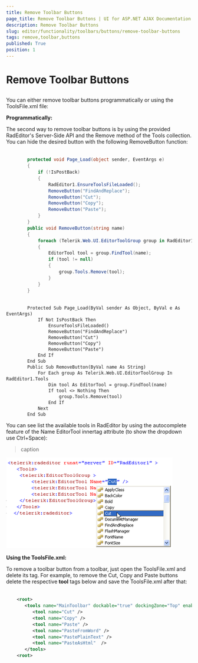 ```yaml
---
title: Remove Toolbar Buttons
page_title: Remove Toolbar Buttons | UI for ASP.NET AJAX Documentation
description: Remove Toolbar Buttons
slug: editor/functionality/toolbars/buttons/remove-toolbar-buttons
tags: remove,toolbar,buttons
published: True
position: 1
---
```


# Remove Toolbar Buttons



## 

You can either remove toolbar buttons programmatically or using the ToolsFile.xml file:

__Programmatically:__

The second way to remove toolbar buttons is by using the provided RadEditor's Server-Side API and the Remove method of the Tools collection. You can hide the desired button with the following RemoveButton function:



````C#
	
	    protected void Page_Load(object sender, EventArgs e)
	    {
	        if (!IsPostBack)
	        {
	            RadEditor1.EnsureToolsFileLoaded();
	            RemoveButton("FindAndReplace");
	            RemoveButton("Cut");
	            RemoveButton("Copy");
	            RemoveButton("Paste");
	        }
	    }
	    public void RemoveButton(string name)
	    {
	        foreach (Telerik.Web.UI.EditorToolGroup group in RadEditor1.Tools)
	        {
	            EditorTool tool = group.FindTool(name);
	            if (tool != null)
	            {
	                group.Tools.Remove(tool);
	            }
	        }
	    } 
				
````
````VB
	    Protected Sub Page_Load(ByVal sender As Object, ByVal e As EventArgs)
	        If Not IsPostBack Then
	            EnsureToolsFileLoaded()
	            RemoveButton("FindAndReplace")
	            RemoveButton("Cut")
	            RemoveButton("Copy")
	            RemoveButton("Paste")
	        End If
	    End Sub
	    Public Sub RemoveButton(ByVal name As String)
	        For Each group As Telerik.Web.UI.EditorToolGroup In RadEditor1.Tools
	            Dim tool As EditorTool = group.FindTool(name)
	            If tool <> Nothing Then
	                group.Tools.Remove(tool)
	            End If
	        Next
	    End Sub
````


You can see list the available tools in RadEditor by using the autocomplete feature of the Name EditorTool innertag attribute (to show the dropdown use Ctrl+Space):
>caption 

![](images/editor-nameattributeautocomplete.png)

__Using the ToolsFile.xml:__

To remove a toolbar button from a toolbar, just open the ToolsFile.xml and delete its tag. For example, to remove the Cut, Copy and Paste buttons delete the respective __tool__ tags below and save the ToolsFile.xml after that:

````XML
	
	<root>
	   <tools name="MainToolbar" dockable="true" dockingZone="Top" enabled="true">
	      <tool name="Cut" />  
	      <tool name="Copy" />
	      <tool name="Paste" />
	      <tool name="PasteFromWord" />
	      <tool name="PastePlainText" />
	      <tool name="PasteAsHtml"  />
	   </tools>
	<root>
	            
````


